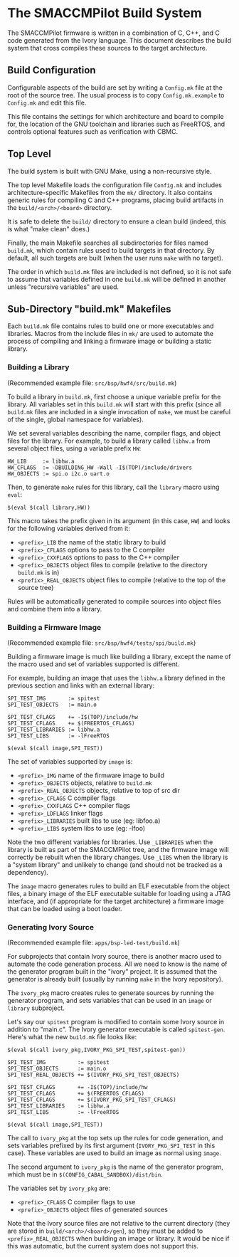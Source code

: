 The SMACCMPilot Build System
============================

The SMACCMPilot firmware is written in a combination of C, C++, and C
code generated from the Ivory language.  This document describes the
build system that cross compiles these sources to the target
architecture.

## Build Configuration

Configurable aspects of the build are set by writing a `Config.mk`
file at the root of the source tree.  The usual process is to copy
`Config.mk.example` to `Config.mk` and edit this file.

This file contains the settings for which architecture and board to
compile for, the location of the GNU toolchain and libraries such
as FreeRTOS, and controls optional features such as verification with
CBMC.

## Top Level

The build system is built with GNU Make, using a non-recursive style.

The top level Makefile loads the configuration file `Config.mk` and
includes architecture-specific Makefiles from the `mk/` directory.  It
also contains generic rules for compiling C and C++ programs, placing
build artifacts in the `build/<arch>/<board>` directory.

It is safe to delete the `build/` directory to ensure a clean build
(indeed, this is what "make clean" does.)

Finally, the main Makefile searches all subdirectories for files named
`build.mk`, which contain rules used to build targets in that
directory.  By default, all such targets are built (when the user runs
`make` with no target).

The order in which `build.mk` files are included is not defined, so it
is not safe to assume that variables defined in one `build.mk` will be
defined in another unless "recursive variables" are used.

## Sub-Directory "build.mk" Makefiles

Each `build.mk` file contains rules to build one or more executables
and libraries.  Macros from the include files in `mk/` are used to
automate the process of compiling and linking a firmware image or
building a static library.

### Building a Library

(Recommended example file: `src/bsp/hwf4/src/build.mk`)

To build a library in `build.mk`, first choose a unique variable
prefix for the library.  All variables set in this `build.mk` will
start with this prefix (since all `build.mk` files are included in a
single invocation of `make`, we must be careful of the single, global
namespace for variables).

We set several variables describing the name, compiler flags, and
object files for the library.  For example, to build a library called
`libhw.a` from several object files, using a variable prefix `HW`:

    HW_LIB     := libhw.a
    HW_CFLAGS  := -DBUILDING_HW -Wall -I$(TOP)/include/drivers
    HW_OBJECTS := spi.o i2c.o uart.o

Then, to generate `make` rules for this library, call the `library`
macro using `eval`:

    $(eval $(call library,HW))

This macro takes the prefix given in its argument (in this case, `HW`)
and looks for the following variables derived from it:

- `<prefix>_LIB`           the name of the static library to build
- `<prefix>_CFLAGS`        options to pass to the C compiler
- `<prefix>_CXXFLAGS`      options to pass to the C++ compiler
- `<prefix>_OBJECTS`       object files to compile (relative to the directory
                           `build.mk` is in)
- `<prefix>_REAL_OBJECTS`  object files to compile (relative to the top
                           of the source tree)

Rules will be automatically generated to compile sources into object
files and combine them into a library.

### Building a Firmware Image

(Recommended example file: `src/bsp/hwf4/tests/spi/build.mk`)

Building a firmware image is much like building a library, except the
name of the macro used and set of variables supported is different.

For example, building an image that uses the `libhw.a` library defined
in the previous section and links with an external library:

    SPI_TEST_IMG       := spitest
    SPI_TEST_OBJECTS   := main.o

    SPI_TEST_CFLAGS    += -I$(TOP)/include/hw
    SPI_TEST_CFLAGS    += $(FREERTOS_CFLAGS)
    SPI_TEST_LIBRARIES := libhw.a
    SPI_TEST_LIBS      := -lFreeRTOS

    $(eval $(call image,SPI_TEST))

The set of variables supported by `image` is:

- `<prefix>_IMG`           name of the firmware image to build
- `<prefix>_OBJECTS`       objects, relative to `build.mk`
- `<prefix>_REAL_OBJECTS`  objects, relative to top of src dir
- `<prefix>_CFLAGS`        C compiler flags
- `<prefix>_CXXFLAGS`      C++ compiler flags
- `<prefix>_LDFLAGS`       linker flags
- `<prefix>_LIBRARIES`     built libs to use (eg: libfoo.a)
- `<prefix>_LIBS`          system libs to use (eg: -lfoo)

Note the two different variables for libraries.  Use `_LIBRARIES` when
the library is built as part of the SMACCMPilot tree, and the firmware
image will correctly be rebuilt when the library changes.  Use `_LIBS`
when the library is a "system library" and unlikely to change (and
should not be tracked as a dependency).

The `image` macro generates rules to build an ELF executable from the
object files, a binary image of the ELF executable suitable for
loading using a JTAG interface, and (if appropriate for the target
architecture) a firmware image that can be loaded using a boot loader.

### Generating Ivory Source

(Recommended example file: `apps/bsp-led-test/build.mk`)

For subprojects that contain Ivory source, there is another macro used
to automate the code generation process.  All we need to know is the
name of the generator program built in the "ivory" project.  It is
assumed that the generator is already built (usually by running `make`
in the Ivory repository).

The `ivory_pkg` macro creates rules to generate sources by running the
generator program, and sets variables that can be used in an `image`
or `library` subproject.

Let's say our `spitest` program is modified to contain some Ivory
source in addition to "main.c".  The Ivory generator executable is
called `spitest-gen`.  Here's what the new `build.mk` file looks like:

    $(eval $(call ivory_pkg,IVORY_PKG_SPI_TEST,spitest-gen))

    SPI_TEST_IMG          := spitest
    SPI_TEST_OBJECTS      := main.o
    SPI_TEST_REAL_OBJECTS += $(IVORY_PKG_SPI_TEST_OBJECTS)

    SPI_TEST_CFLAGS       += -I$(TOP)/include/hw
    SPI_TEST_CFLAGS       += $(FREERTOS_CFLAGS)
    SPI_TEST_CFLAGS       += $(IVORY_PKG_SPI_TEST_CFLAGS)
    SPI_TEST_LIBRARIES    := libhw.a
    SPI_TEST_LIBS         := -lFreeRTOS

    $(eval $(call image,SPI_TEST))

The call to `ivory_pkg` at the top sets up the rules for code
generation, and sets variables prefixed by its first argument
(`IVORY_PKG_SPI_TEST` in this case).  These variables are used to
build an image as normal using `image`.

The second argument to `ivory_pkg` is the name of the generator
program, which must be in `$(CONFIG_CABAL_SANDBOX)/dist/bin`.

The variables set by `ivory_pkg` are:

- `<prefix>_CFLAGS`      C compiler flags to use
- `<prefix>_OBJECTS`     object files of generated sources

Note that the Ivory source files are not relative to the current
directory (they are stored in `build/<arch>/<board>/gen`), so
they must be added to `<prefix>_REAL_OBJECTS` when building an image
or library.  It would be nice if this was automatic, but the current
system does not support this.
